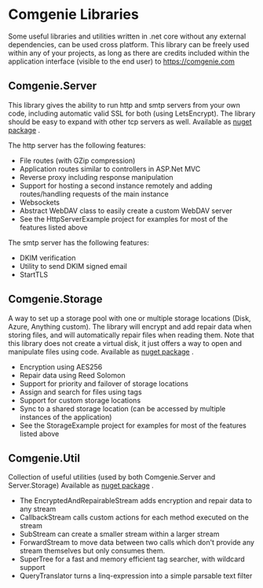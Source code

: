 # Comgenie Libraries
Some useful libraries and utilities written in .net core without any external dependencies, can be used cross platform. 
This library can be freely used within any of your projects, as long as there are credits included within the application interface (visible to the end user) to https://comgenie.com

## Comgenie.Server
This library gives the ability to run http and smtp servers from your own code, including automatic valid SSL for both (using LetsEncrypt). The library should be easy to expand with other tcp servers as well. 
Available as [nuget package](https://www.nuget.org/packages/Comgenie.Server/) .

The http server has the following features:

- File routes (with GZip compression)
- Application routes similar to controllers in ASP.Net MVC
- Reverse proxy including response manipulation
- Support for hosting a second instance remotely and adding routes/handling requests of the main instance
- Websockets
- Abstract WebDAV class to easily create a custom WebDAV server
- See the HttpServerExample project for examples for most of the features listed above

The smtp server has the following features:

- DKIM verification
- Utility to send DKIM signed email
- StartTLS


## Comgenie.Storage
A way to set up a storage pool with one or multiple storage locations (Disk, Azure, Anything custom). The library will encrypt and add repair data when storing files, and will automatically repair files when reading them. Note that this library does not create a virtual disk, it just offers a way to open and manipulate files using code.
Available as [nuget package](https://www.nuget.org/packages/Comgenie.Storage/) .

- Encryption using AES256
- Repair data using Reed Solomon
- Support for priority and failover of storage locations
- Assign and search for files using tags
- Support for custom storage locations
- Sync to a shared storage location (can be accessed by multiple instances of the application)
- See the StorageExample project for examples for most of the features listed above

## Comgenie.Util
Collection of useful utilities (used by both Comgenie.Server and Server.Storage)
Available as [nuget package](https://www.nuget.org/packages/Comgenie.Util/) .

- The EncryptedAndRepairableStream adds encryption and repair data to any stream
- CallbackStream calls custom actions for each method executed on the stream
- SubStream can create a smaller stream within a larger stream
- ForwardStream to move data between two calls which don't provide any stream themselves but only consumes them.
- SuperTree for a fast and memory efficient tag searcher, with wildcard support
- QueryTranslator turns a linq-expression into a simple parsable text filter